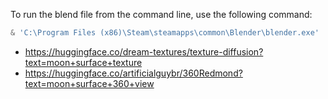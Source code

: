 To run the blend file from the command line, use the following command:

```ps1
& 'C:\Program Files (x86)\Steam\steamapps\common\Blender\blender.exe' .\output.blend
```

- https://huggingface.co/dream-textures/texture-diffusion?text=moon+surface+texture
- https://huggingface.co/artificialguybr/360Redmond?text=moon+surface+360+view